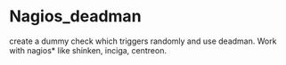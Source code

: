 # Nagios_deadman
create a dummy check which triggers randomly and use deadman. Work with nagios* like shinken, inciga, centreon.
